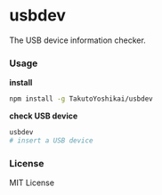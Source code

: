 # usbdev
The USB device information checker.

### Usage
**install**
```bash
npm install -g TakutoYoshikai/usbdev
```

**check USB device**
```bash
usbdev
# insert a USB device
```

### License
MIT License
